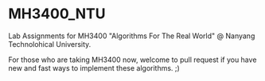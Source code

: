 # MH3400_NTU
Lab Assignments for MH3400 "Algorithms For The Real World" @ Nanyang Technolohical University.

For those who are taking MH3400 now, welcome to pull request if you have new and fast ways to implement these algorithms. ;)
